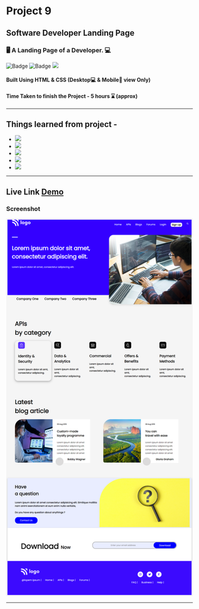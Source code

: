 # Project 9

## Software Developer Landing Page

### 🖥️ A Landing Page of a Developer. 💻

![Badge](https://img.shields.io/badge/Manas--Ranjan--Murmu-Project--9-blue) ![Badge](https://img.shields.io/badge/LCO-Full%20Stack%20Javascript%20Bootcamp-orange) ![](https://img.shields.io/badge/HTML-CSS-green)

#### Built Using HTML & CSS (Desktop💻 & Mobile📱 view Only)

#### Time Taken to finish the Project - 5 hours ⌛ (approx)

---

## Things learned from project -

- ![](https://img.shields.io/badge/CSS-Positioning-yellow)
- ![](https://img.shields.io/badge/CSS-Flexbox-red)
- ![](https://img.shields.io/badge/CSS-Grids-blue)
- ![](https://img.shields.io/badge/CSS-Pseudo--Elements-green)
- ![](https://img.shields.io/badge/CSS-Selectors-yellowgreen)

---

## Live Link [Demo](https://manas-ranjan-murmu-project9.netlify.app/)

### Screenshot

![screeshot](./screenshot9.png)

---
